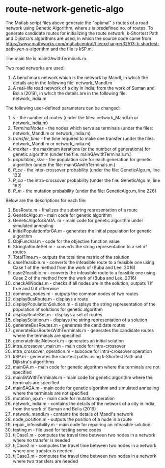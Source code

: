# route-network-genetic-algo

The Matlab script files above generate the "optimal" _s_ routes of a road network using Genetic Algorithm, where _s_ is predefined no. of routes. To generate candidate routes for initializing the route network, k-Shortest Path and Dijkstra's algorithms are used, in which the source code came from https://www.mathworks.com/matlabcentral/fileexchange/32513-k-shortest-path-yen-s-algorithm and the file is kSP.m.

The main file is mainGAwithTerminals.m.

Two road networks are used:
1. A benchmark network which is the network by Mandl, in which the details are in the following file: network_Mandl.m
2. A real-life road network of a city in India, from the work of Suman and Bolia (2019), in which the details are in the following file: network_india.m

The following user-defined parameters can be changed:
1. _s_ - the number of routes (under the files: network_Mandl.m or network_india.m)
2. _TerminalNodes_ - the nodes which serve as terminals (under the files: network_Mandl.m or network_india.m)
3. _transfer_time_ - the time required to make one transfer (under the files: network_Mandl.m or network_india.m)
4. _maxiter_ - the maximum iterations (or the number of generations) for genetic algorithm (under the file: mainGAwithTerminals.m.)
5. _population_size_ - the population size for each generation for genetic algorithm (under the file: mainGAwithTerminals.m.)
6. _P_ce_ - the inter-crossover probability (under the file: GeneticAlgo.m, line 133)
7. _P_ca_ - the intra-crossover probability (under the file: GeneticAlgo.m, line 192)
8. _P_m_ - the mutation probability (under the file: GeneticAlgo.m, line 226)

Below are the descriptions for each file:
1. BusRoute.m - finalizes the substring representation of a route
2. GeneticAlgo.m - main code for genetic algorithm
3. GeneticAlgoforSAGA. m - main code for genetic algorithm under simulated annealing 
4. InitialPopulationforGA.m - generates the initial population for genetic algorithm
5. ObjFuncVal.m - code for the objective function value
6. StringtoRouteSet.m - converts the string representation to a set of routes
7. TotalTime.m - outputs the total time matrix of the solution
8. case1feasible.m - converts the infeasible route to a feasible one using Case 1 of the method from the work of (Buba and Lee, 2016)
9. case2feasible.m - converts the infeasible route to a feasible one using Case 2 of the method from the work of (Buba and Lee, 2016)
10. checkAllNodes.m - checks if all nodes are in the solution; outputs 1 if true and 0 if otherwise
11. common_nodes.m - outputs the common nodes of two routes
12. displayBusRoute.m - displays a route
13. displayPopulationSolution.m - displays the string representation of the population of solutions for genetic algorithm
14. displayRouteSet.m - displays a set of routes
15. displaySolution.m - displays the string representation of a solution
16. generateBusRoutes.m - generates the candidate routes
17. generateBusRoutesWithTerminals.m - generates the candidate routes where the terminals are specified
18. generateInitialNetwork.m - generates an initial solution
19. intra_crossover_main.m - main code for intra-crossover
20. intra_crossover_operation.m - subcode for intra-crossover operation
21. kSP.m - generates the shortest paths using k-Shortest Path and Dijkstra's algorithms
22. mainGA.m - main code for genetic algorithm where the terminals are not specified
23. mainGAWithTerminals.m - main code for genetic algorithm where the terminals are specified
24. mainSAGA.m - main code for genetic algorithm and simulated annealing where the terminals are not specified
25. mutation_op.m - main code for mutation operation
26. network_india.m - contains the details of the network of a city in India, from the work of Suman and Bolia (2019)
27. network_mandl.m - contains the details of Mandl's network
28. node_position.m - outputs the position of a node in a route
29. repair_infeasibility.m - main code for repairing an infeasible solution
30. testing.m - file used for testing some codes
31. tijCase1.m - computes the travel time between two nodes in a network where no transfer is needed
32. tijCase2.m - computes the travel time between two nodes in a network where one transfer is needed
33. tijCase3.m - computes the travel time between two nodes in a network where two transfers are needed
